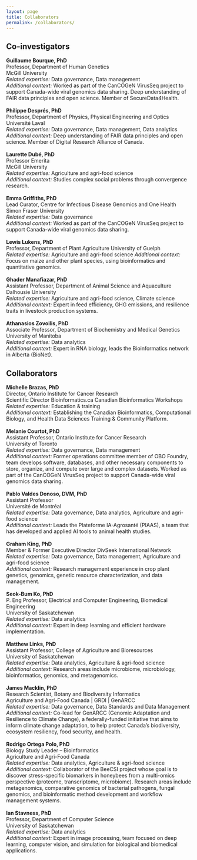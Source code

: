 ```yaml
---
layout: page
title: Collaborators
permalink: /collaborators/
---
```


## Co-investigators

**Guillaume Bourque, PhD**<br>
Professor, Department of Human Genetics<br>
McGill University<br>
_Related expertise:_ Data governance, Data management<br>
_Additional context:_ Worked as part of the CanCOGeN VirusSeq project to support Canada-wide viral genomics data sharing. Deep understanding of FAIR data principles and open science. Member of SecureData4Health.<br>
<br>
**Philippe Després, PhD**<br>
Professor, Department of Physics, Physical Engineering and Optics<br>
Université Laval<br>
_Related expertise:_ Data governance, Data management, Data analytics<br>
_Additional context:_ Deep understanding of FAIR data principles and open science. Member of Digital Research Alliance of Canada.<br>
<br>
**Laurette Dubé, PhD**<br>
Professor Emerita<br>
McGill University<br>
_Related expertise:_ Agriculture and agri-food science<br>
_Additional context:_ Studies complex social problems through convergence research.<br>
<br>
**Emma Griffiths, PhD**<br>
Lead Curator, Centre for Infectious Disease Genomics and One Health<br>
Simon Fraser University<br>
_Related expertise:_ Data governance<br>
_Additional context:_ Worked as part of the CanCOGeN VirusSeq project to support Canada-wide viral genomics data sharing.<br>
<br>
**Lewis Lukens, PhD**<br>
Professor, Department of Plant Agriculture University of Guelph<br>
_Related expertise:_ Agriculture and agri-food science
_Additional context:_ Focus on maize and other plant species, using bioinformatics and quantitative genomics.<br>
<br>
**Ghader Manafiazar, PhD**<br>
Assistant Professor, Department of Animal Science and Aquaculture<br>
Dalhousie University<br>
_Related expertise:_ Agriculture and agri-food science, Climate science<br>
_Additional context:_ Expert in feed efficiency, GHG emissions, and resilience traits in livestock production systems.<br>
<br>
**Athanasios Zovoilis, PhD**<br>
Associate Professor, Department of Biochemistry and Medical Genetics<br>
University of Manitoba<br>
_Related expertise:_ Data analytics<br>
_Additional context:_ Expert in RNA biology, leads the Bioinformatics network in Alberta (BioNet).<br>

## Collaborators

**Michelle Brazas, PhD**<br>
Director, Ontario Institute for Cancer Research<br>
Scientific Director Bioinformatics.ca Canadian Bioinformatics Workshops<br>
_Related expertise:_ Education & training<br>
_Additional context:_ Establishing the Canadian Bioinformatics, Computational Biology, and Health Data Sciences Training & Community Platform.<br>
<br>
**Melanie Courtot, PhD**<br>
Assistant Professor, Ontario Institute for Cancer Research<br>
University of Toronto<br>
_Related expertise:_ Data governance, Data management<br>
_Additional context:_ Former operations committee member of OBO Foundry, team develops software, databases, and other necessary components to store, organize, and compute over large and complex datasets. Worked as part of the CanCOGeN VirusSeq project to support Canada-wide viral genomics data sharing.<br>
<br>
**Pablo Valdes Donoso, DVM, PhD**<br>
Assistant Professor<br>
Université de Montréal<br>
_Related expertise:_ Data governance, Data analytics, Agriculture and agri-food science<br>
_Additional context:_ Leads the Plateforme IA-Agrosanté (PIAAS), a team that has developed and applied AI tools to animal health studies.<br>
<br>
**Graham King, PhD**<br>
Member & Former Executive Director DivSeek International Network<br>
_Related expertise:_ Data governance, Data management, Agriculture and agri-food science<br>
_Additional context:_ Research management experience in crop plant genetics, genomics, genetic resource characterization, and data management.<br>
<br>
**Seok-Bum Ko, PhD**<br>
P. Eng Professor, Electrical and Computer Engineering, Biomedical Engineering<br>
University of Saskatchewan<br>
_Related expertise:_ Data analytics<br>
_Additional context:_ Expert in deep learning and efficient hardware implementation.<br>
<br>
**Matthew Links, PhD**<br>
Assistant Professor, College of Agriculture and Bioresources<br>
University of Saskatchewan<br>
_Related expertise:_ Data analytics, Agriculture & agri-food science<br>
_Additional context:_ Research areas include microbiome, microbiology, bioinformatics, genomics, and metagenomics.<br>
<br>
**James Macklin, PhD**<br>
Research Scientist, Botany and Biodiversity Informatics<br>
Agriculture and Agri-Food Canada | GRDI | GenARCC<br>
_Related expertise:_ Data governance, Data Standards and Data Management<br>
_Additional context:_ Co-lead for GenARCC (Genomic Adaptation and Resilience to Climate Change), a federally-funded initiative that aims to inform climate change adaptation, to help protect Canada’s biodiversity, ecosystem resiliency, food security, and health.<br>
<br>
**Rodrigo Ortega Polo, PhD**<br>
Biology Study Leader – Bioinformatics<br>
Agriculture and Agri-Food Canada<br>
_Related expertise:_ Data analytics, Agriculture & agri-food science<br>
_Additional context:_ Collaborator of the BeeCSI project whose goal is to discover stress-specific biomarkers in honeybees from a multi-omics perspective (proteome, transcriptome, microbiome). Research areas include metagenomics, comparative genomics of bacterial pathogens, fungal genomics, and bioinformatic method development and workflow management systems.<br>
<br>
**Ian Stavness, PhD**<br>
Professor, Department of Computer Science<br>
University of Saskatchewan<br>
_Related expertise:_ Data analytics<br>
_Additional context:_ Expert in image processing, team focused on deep learning, computer vision, and simulation for biological and biomedical applications.<br>
